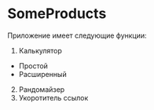 # SomeProducts
Приложение  имеет следующие функции:
1. Калькулятор
  - Простой
  - Расширенный
2. Рандомайзер
3. Укоротитель ссылок
